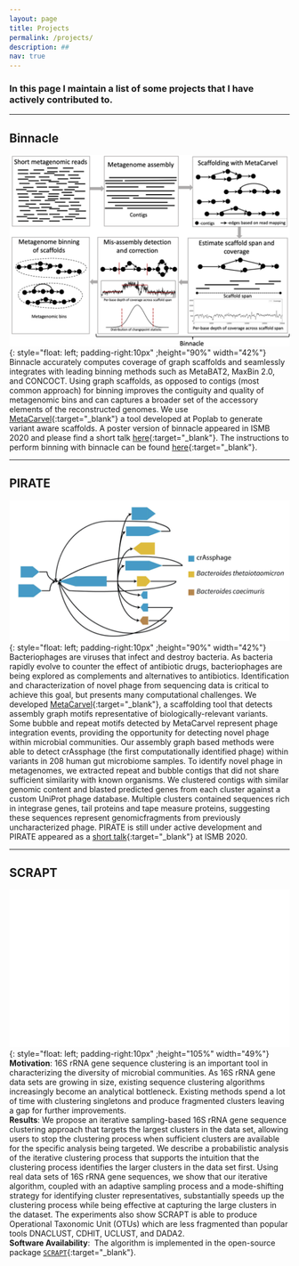 ```yaml
---
layout: page
title: Projects  
permalink: /projects/
description: ##
nav: true
---
```


### In this page I maintain a list of some projects that I have actively contributed to. 

* * *

## **Binnacle**
![image](../assets/img/binnacle.png ){: style="float: left; padding-right:10px" ;height="90%" width="42%"}
Binnacle accurately computes coverage of graph scaffolds and seamlessly integrates with leading binning methods such as MetaBAT2, MaxBin 2.0, and CONCOCT. Using graph scaffolds, as opposed to contigs (most common approach) for binning improves the contiguity and quality of metagenomic bins and can captures a broader set of the accessory elements of the reconstructed genomes. We use [MetaCarvel](https://github.com/marbl/MetaCarvel){:target="_blank"} a tool developed at Poplab to generate variant aware scaffolds. A poster version of binnacle appeared in ISMB 2020 and please find a short talk [here](https://www.youtube.com/watch?v=MEq3yDuYoOQ&ab_channel=ISCB){:target="_blank"}. The instructions to perform binning with binnacle can be found [here](https://github.com/marbl/binnacle){:target="_blank"}.

* * *

## **PIRATE**
![image](../assets/img/PIRATE.jpeg ){: style="float: left; padding-right:10px" ;height="90%" width="42%"}
Bacteriophages are viruses that infect and destroy bacteria. As bacteria rapidly evolve to counter the effect of antibiotic drugs, bacteriophages are being explored as complements and alternatives to antibiotics. Identification and characterization of novel phage from sequencing data is critical to achieve this goal, but presents many computational challenges. We developed [MetaCarvel](https://github.com/marbl/MetaCarvel){:target="_blank"}, a scaffolding tool that detects assembly graph motifs representative of biologically-relevant variants. Some bubble and repeat motifs detected by MetaCarvel represent phage integration events, providing the opportunity for detecting novel phage within microbial communities. Our assembly graph based methods were able to detect crAssphage (the first computationally identified phage) within variants in 208 human gut microbiome samples. To identify novel phage in metagenomes, we extracted repeat and bubble contigs that did not share sufficient similarity with known organisms. We clustered contigs with similar genomic content and blasted predicted genes from each cluster against a custom UniProt phage database. Multiple clusters contained sequences rich in integrase genes, tail proteins and tape measure proteins, suggesting these sequences represent genomicfragments from previously uncharacterized phage. PIRATE is still under active development and PIRATE appeared as a [short talk](https://www.youtube.com/watch?v=YytwmfCYLFY&ab_channel=ISCB){:target="_blank"} at ISMB 2020. 

* * *

## **SCRAPT**
![image](../assets/img/SCRAPT-Logo.gif){: style="float: left; padding-right:10px" ;height="105%" width="49%"} 
**Motivation**: 16S rRNA gene sequence clustering is an important tool in characterizing the diversity of microbial communities. As 16S rRNA gene data sets are growing in size, existing sequence clustering algorithms increasingly become an analytical bottleneck. Existing methods spend a lot of time with clustering singletons and produce fragmented clusters leaving a gap for further improvements.<br />
**Results**: We propose an iterative sampling-based 16S rRNA gene sequence clustering approach that targets the largest clusters in the data set, allowing users to stop the clustering process when sufficient clusters are available for the specific analysis being targeted. We describe a probabilistic analysis of the iterative clustering process that supports the intuition that the clustering process identifies the larger clusters in the data set first. Using real data sets of 16S rRNA gene sequences, we show that our iterative algorithm, coupled with an adaptive sampling process and a mode-shifting strategy for identifying cluster representatives, substantially speeds up the clustering process while being effective at capturing the large clusters in the dataset. The experiments also show SCRAPT is able to produce Operational Taxonomic Unit (OTUs) which are less fragmented than popular tools DNACLUST, CDHIT, UCLUST, and DADA2.<br />
**Software Availability**:  The algorithm is implemented in the open-source package [```SCRAPT```](https://github.com/hsmurali/SCRAPT){:target="_blank"}. 
